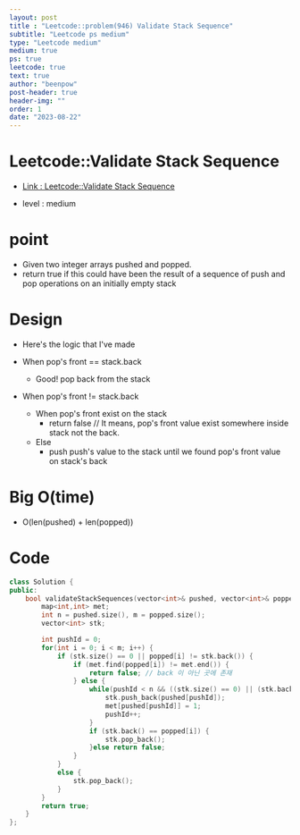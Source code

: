 ```yaml
---
layout: post
title : "Leetcode::problem(946) Validate Stack Sequence"
subtitle: "Leetcode ps medium"
type: "Leetcode medium"
medium: true
ps: true
leetcode: true
text: true
author: "beenpow"
post-header: true
header-img: ""
order: 1
date: "2023-08-22"
---
```


# Leetcode::Validate Stack Sequence
- [Link : Leetcode::Validate Stack Sequence](https://leetcode.com/problems/validate-stack-sequences/description/?envType=study-plan-v2&envId=google-spring-23-high-frequency)

- level : medium

# point
- Given two integer arrays pushed and popped.
- return true if this could have been the result of a sequence of push and pop operations on an initially empty stack

# Design
- Here's the logic that I've made
- When pop's front == stack.back
  - Good! pop back from the stack

- When pop's front != stack.back
  - When pop's front exist on the stack
    - return false // It means, pop's front value exist somewhere inside stack not the back. 
  - Else
    - push push's value to the stack until we found pop's front value on stack's back

# Big O(time)
- O(len(pushed) + len(popped))

# Code

```cpp
class Solution {
public:
    bool validateStackSequences(vector<int>& pushed, vector<int>& popped) {
        map<int,int> met;
        int n = pushed.size(), m = popped.size();
        vector<int> stk;

        int pushId = 0;
        for(int i = 0; i < m; i++) {
            if (stk.size() == 0 || popped[i] != stk.back()) {
                if (met.find(popped[i]) != met.end()) {
                    return false; // back 이 아닌 곳에 존재 
                } else {
                    while(pushId < n && ((stk.size() == 0) || (stk.back() != popped[i]) )) {
                        stk.push_back(pushed[pushId]);
                        met[pushed[pushId]] = 1;
                        pushId++;
                    }
                    if (stk.back() == popped[i]) {
                        stk.pop_back();
                    }else return false;
                }
            }
            else {
                stk.pop_back();
            }
        }
        return true;
    }
};
```
